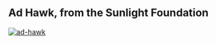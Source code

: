 ## Ad Hawk, from the Sunlight Foundation

[![ad-hawk](https://f.cloud.github.com/assets/4592/2227288/da430910-9abc-11e3-911b-96eee2d7d0a6.png)](http://adhawk.sunlightfoundation.com)
